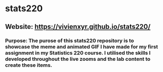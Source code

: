 # stats220
## Website: https://vivienxyr.github.io/stats220/

### Purpose: The purose of this stats220 repository is to showcase the meme and animated GIF I have made for my first assignment in my Statistics 220 course. I utilised the skills I developed throughout the live zooms and the lab content to create these items. 

